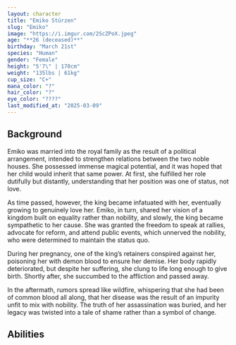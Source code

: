 ```yaml
---
layout: character
title: "Emiko Stürzen"
slug: "Emiko"
image: "https://i.imgur.com/2ScZPoX.jpeg"
age: "**26 (deceased)**"
birthday: "March 21st"
species: "Human"
gender: "Female"
height: "5'7\" | 170cm"
weight: "135lbs | 61kg"
cup_size: "C+"
mana_color: "?"
hair_color: "?"
eye_color: "????"
last_modified_at: "2025-03-09"
---
```


## Background

Emiko was married into the royal family as the result of a political arrangement, intended to strengthen relations between the two noble houses. She possessed immense magical potential, and it was hoped that her child would inherit that same power. At first, she fulfilled her role dutifully but distantly, understanding that her position was one of status, not love.

As time passed, however, the king became infatuated with her, eventually growing to genuinely love her. Emiko, in turn, shared her vision of a kingdom built on equality rather than nobility, and slowly, the king became sympathetic to her cause. She was granted the freedom to speak at rallies, advocate for reform, and attend public events, which unnerved the nobility, who were determined to maintain the status quo.

During her pregnancy, one of the king’s retainers conspired against her, poisoning her with demon blood to ensure her demise. Her body rapidly deteriorated, but despite her suffering, she clung to life long enough to give birth. Shortly after, she succumbed to the affliction and passed away.

In the aftermath, rumors spread like wildfire, whispering that she had been of common blood all along, that her disease was the result of an impurity unfit to mix with nobility. The truth of her assassination was buried, and her legacy was twisted into a tale of shame rather than a symbol of change.

## Abilities

